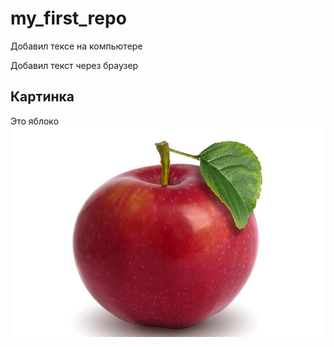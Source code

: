 # my_first_repo

Добавил тексе на компьютере

Добавил текст через браузер

## Картинка

Это яблоко
![Apple](apple.jpg)